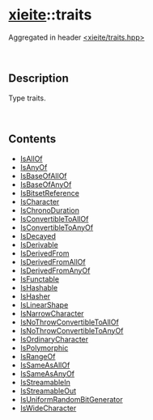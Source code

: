 # [xieite](./xieite.md)\:\:traits
Aggregated in header [<xieite/traits.hpp>](../include/xieite/traits.hpp)

&nbsp;

## Description
Type traits.

&nbsp;

## Contents
- [IsAllOf](./traits/IsAllOf.md)
- [IsAnyOf](./traits/IsAnyOf.md)
- [IsBaseOfAllOf](./traits/IsBaseOfAllOf.md)
- [IsBaseOfAnyOf](./traits/IsBaseOfAnyOf.md)
- [IsBitsetReference](./traits/IsBitsetReference.md)
- [IsCharacter](./traits/IsCharacter.md)
- [IsChronoDuration](./traits/IsChronoDuration.md)
- [IsConvertibleToAllOf](./traits/IsConvertibleToAllOf.md)
- [IsConvertibleToAnyOf](./traits/IsConvertibleToAnyOf.md)
- [IsDecayed](./traits/IsDecayed.md)
- [IsDerivable](./traits/IsDerivable.md)
- [IsDerivedFrom](./traits/IsDerivedFrom.md)
- [IsDerivedFromAllOf](./traits/IsDerivedFromAllOf.md)
- [IsDerivedFromAnyOf](./traits/IsDerivedFromAnyOf.md)
- [IsFunctable](./traits/IsFunctable.md)
- [IsHashable](./traits/IsHashable.md)
- [IsHasher](./traits/IsHasher.md)
- [IsLinearShape](./traits/IsLinearShape.md)
- [IsNarrowCharacter](./traits/IsNarrowCharacter.md)
- [IsNoThrowConvertibleToAllOf](./traits/IsNoThrowConvertibleToAllOf.md)
- [IsNoThrowConvertibleToAnyOf](./traits/IsNoThrowConvertibleToAnyOf.md)
- [IsOrdinaryCharacter](./traits/IsOrdinaryCharacter.md)
- [IsPolymorphic](./traits/IsPolymorphic.md)
- [IsRangeOf](./traits/IsRangeOf.md)
- [IsSameAsAllOf](./traits/IsSameAsAllOf.md)
- [IsSameAsAnyOf](./traits/IsSameAsAnyOf.md)
- [IsStreamableIn](./traits/IsStreamableInto.md)
- [IsStreamableOut](./traits/IsStreamableOutOf.md)
- [IsUniformRandomBitGenerator](./traits/IsUniformRandomBitGenerator.md)
- [IsWideCharacter](./traits/IsWideCharacter.md)
